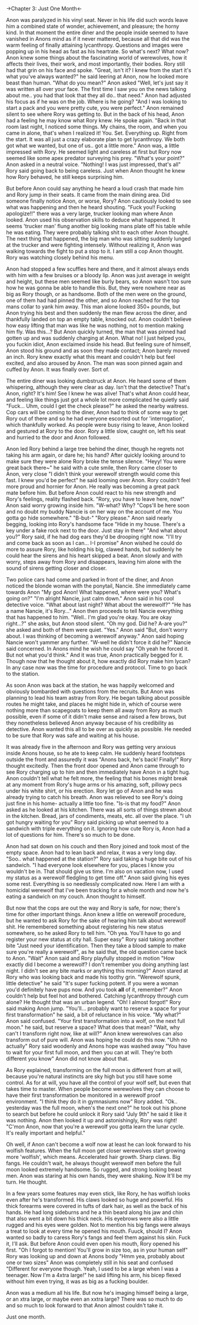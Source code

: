 ->Chapter 3: Just One Month<-

Anon was paralyzed in his vinyl seat. Never in his life did such words leave him a combined state of wonder, achievement, and pleasure; the horny kind. In that moment the entire diner and the people inside seemed to have vanished in Anons mind as if it never mattered, because all that did was the warm feeling of finally attaining lycanthropy. Questions and images were popping up in his head as fast as his heartrate. So what's next? What now?
Anon knew some things about the fascinating world of werewolves, how it affects their lives, their work, and most importantly, their bodies. Rory still had that grin on his face and spoke.
"Great, isn't it? I knew from the start it's what you've always wanted?" he said leering at Anon, now he looked more beast than human.
"What do you mean?" Anon asked
"Well, let's just say it was written all over your face. The first time I saw you on the news talking about me.. you had that look that they all do.. that need." Anon had adjusted his focus as if he was on the job. Where is he going? "And I was looking to start a pack and you were pretty cute, you were perfect."
Anon remained silent to see where Rory was getting to. But in the back of his head, Anon had a feeling he may know what Rory knew. He spoke again.
"Back in that room last night, I noticed some things. My chains, the room, and when you came in alone, that's when I realized it! You. Set. Everything up. Right from the start. It was all just a crazy elaborate plan to get lycanthropy. We both got what we wanted, but one of us.. got a little more." Anon was, a little impressed with Rory. He seemed light and careless at first but Rory now seemed like some apex predator surveying his prey.
"What's your point?" Anon asked in a neutral voice.
"Nothing! I was just impressed, that's all" Rory said going back to being careless. Just when Anon thought he knew how Rory behaved, he still keeps surprising him.

But before Anon could say anything he heard a loud crash that made him and Rory jump in their seats. It came from the main dining area. Did someone finally notice Anon, or worse, Rory? Anon cautiously looked to see what was happening and then he heard shouting.
"Fuck you!! Fucking apologize!!" there was a very large, trucker looking man where Anon looked. Anon used his observation skills to deduce what happened. It seems 'trucker man' flung another big looking mans plate off his table while he was eating. They were probably talking shit to each other Anon thought. The next thing that happened, the big man who was sitting suddenly lunged at the trucker and were fighting intensely.
Without realizing it, Anon was walking towards the fight to put a stop to it. I am still a cop Anon thought. Rory was watching closely behind his menu. 

Anon had stopped a few scuffles here and there, and it almost always ends with him with a few bruises or a bloody lip. Anon was just average in weight and height, but these men seemed like burly bears, so Anon wasn't too sure how he was gonna be able to handle this. But, they were nowhere near as big as Rory though, or as handsome. Both of the men were on the ground, one of them had had pinned the other, and so Anon reached for the top mans collar to yank him away. This man alone looked 350+ pounds, but Anon trying his best and then suddenly the man flew across the diner, and thankfully landed on top an empty table, knocked out. Anon couldn't believe how easy lifting that man was like he was nothing, not to mention making him fly. Was this...?
But Anon quickly turned, the man that was pinned had gotten up and was suddenly charging at Anon. What no! I just helped you, you fuckin idiot, Anon exclaimed inside his head. But feeling sure of himself, Anon stood his ground and as soon they made contact; Anon barely moved an inch. Rory knew exactly what this meant and couldn't help but feel excited, and also aroused by Anon. The man was soon pinned again and cuffed by Anon. It was finally over. Sort of.

The entire diner was looking dumbstruck at Anon. He heard some of them whispering, although they were clear as day. Isn't that the detective? That's Anon, right? It's him! See I knew he was alive! That's what Anon could hear, and feeling like things just got a whole lot more complicated he quietly said
"Fuck... Uhm, could I get the check please?" he asked the nearby waitress.
Cop cars will be coming to the diner, Anon had to think of some way to get Rory out of there and so he had everyone escorted out for 'interrogation', which thankfully worked. As people were busy rising to leave, Anon looked and gestured at Rory to the door. Rory a little slow, caught on, left his seat and hurried to the door and Anon followed.

Anon led Rory behind a large tree behind the diner, though he regrets not taking his arm again, or dare he; his hand? After quickly looking around to make sure they were alone Rory broke the tense silence.
"Heyy! You were great back there~" he said with a cute smile, then Rory came closer to Anon, very close "I didn't think your werewolf strength would come this fast. I knew you'd be perfect" he said looming over Anon. Rory couldn't feel more proud and hornier for Anon. He really was becoming a great pack mate before him. But before Anon could react to his new strength and Rory's feelings, reality flashed back.
"Rory, you have to leave here, now!" Anon said worry growing inside him.
"W-what? Why?
"Cops'll be here soon and no doubt my buddy Nancie is on her way on the account of me. You gotta go hide somewhere."
"B-but-"
"Rory please." Anon said nearly begging, looking into Rory's handsome face "Hide in my house. There's a key under a fake rock next to the door. Just stay in there"
"And what about you?" Rory said, if he had dog ears they'd be drooping right now.
"I'll try and come back as soon as I can... I-I promise" Anon wished he could do more to assure Rory, like holding his big, clawed hands, but suddenly he could hear the sirens and his heart skipped a beat. Anon slowly and with worry, steps away from Rory and disappears, leaving him alone with the sound of sirens getting closer and closer.

Two police cars had come and parked in front of the diner, and Anon noticed the blonde woman with the ponytail, Nancie. She immediately came towards Anon
"My god Anon! What happened, where were you? What's going on?"
"I'm alright Nancie, just calm down." Anon said in his cool detective voice.
"What about last night? What about the werewolf?"
"He has a name Nancie, it's Rory..." Anon then proceeds to tell Nancie everything that has happened to him.
"Well.. I'm glad you're okay. You are okay right...?" she asks, but Anon stood silent.
"Oh my god. Did he? A-are you?" she asked and both of them were quiet.
"Yes." Anon said "But, don't worry about. I was thinking of becoming a werewolf anyway." Anon said hoping Nancie won't yammer any further.
"W-well he didn't force it did he?" Nancie said concerned. In Anons mind he wish he could say "Oh yeah he forced it. But not what you'd think." And it was true, Anon practically begged for it. Though now that he thought about it, how exactly did Rory make him lycan? In any case now was the time for procedure and protocol. Time to go back to the station.

As soon Anon was back at the station, he was happily welcomed and obviously bombarded with questions from the recruits. But Anon was planning to lead his team astray from Rory. He began talking about possible routes he might take, and places he might hide in, which of course were nothing more than scapegoats to keep them all away from Rory as much possible, even if some of it didn't make sense and raised a few brows, but they nonetheless believed Anon anyway because of his credibility as detective. Anon wanted this all to be over as quickly as possible. He needed to be sure that Rory was safe and waiting at his house.

It was already five in the afternoon and Rory was getting very anxious inside Anons house, so he ate to keep calm. He suddenly heard footsteps outside the front and assuredly it was
"Anons back, he's back! Finally!" Rory thought excitedly. Then the front door opened and Anon came through to see Rory charging up to him and then immediately have Anon in a tight hug. Anon couldn't tell what he felt more, the feeling that his bones might break at any moment from Rory's huge arms or his amazing, soft, pillowy pecs under his white shirt, or his erection. Rory let go of Anon and he was already trying to catch his breath. Anon was relieved to see Rory's doing just fine in his home- actually a little too fine.
"Is-is that my food?" Anon asked as he looked at his kitchen. There was all sorts of things strewn about in the kitchen. Bread, jars of condiments, meats, etc. all over the place.
"I uh got hungry waiting for you" Rory said picking up what seemed to a sandwich with triple everything on it. Ignoring how cute Rory is, Anon had a lot of questions for him. There's so much to be done.

Anon had sat down on his couch and then Rory joined and took most of the empty space. Anon had to lean back and relax, it was a very long day.
"Soo.. what happened at the station?" Rory said taking a huge bite out of his sandwich.
"I had everyone look elsewhere for you, places I know you wouldn't be in. That should give us time. I'm also on vacation now, I used my status as a werewolf fledgling to get time off." Anon said giving his eyes some rest. Everything is so needlessly complicated now. Here I am with a homicidal werewolf that I've been tracking for a whole month and now he's eating a sandwich on my couch. Anon thought to himself.

But now that the cops are out the way and Rory is safe, for now; there's time for other important things. Anon knew a little on werewolf procedure, but he wanted to ask Rory for the sake of hearing him talk about werewolf shit. He remembered something about registering his new status somewhere, so he asked Rory to tell him.
"Oh yea. You'll have to go and register your new status at city hall. Super easy" Rory said taking another bite "Just need your identification. Then they take a blood sample to make sure you're really a werewolf", as he said that, the old question came back to Anon.
"Wait" Anon said and Rory playfully stopped in motion "How exactly did I become a werewolf? I don't remember you doing anything last night. I didn't see any bite marks or anything this morning?" Anon stared at Rory who was looking back and made his toothy grin.
"Werewolf spunk, little detective" he said "It's super fucking potent. If you were a woman you'd definitely have pups now. And you took **all** of it, remember?" Anon couldn't help but feel hot and bothered. Catching lycanthropy through cum alone? He thought that was an urban legend.
"Oh! I almost forgot!" Rory said making Anon jump. "You'll... probably want to reserve a space for your first transformation" he said, a bit of reluctance in his voice.
"My what?" Anon said confused.
"Your first transformation into a wolf, on the next full moon." he said, but reserve a space? What does that mean?
"Wait, why can't I transform right now, like at will?" Anon knew werewolves can also transform out of pure will. Anon was hoping he could do this now.
"Uhh no actually" Rory said woodenly and Anons hope was washed away "You have to wait for your first full moon, and then you can at will. They're both different you know" Anon did not know about that. 

As Rory explained, transforming on the full moon is different from at will, because you're natural instincts are sky high but you still have some control. As for at will, you have all the control of your wolf self, but even that takes time to master. When people become werewolves they can choose to have their first transformation be monitored in a werewolf proof environment.
"I think they do it in gymnasiums now" Rory added.
"Ok.. yesterday was the full moon, when's the next one?" he took out his phone to search but before he could unlock it Rory said
"July 9th" he said it like it was nothing. Anon then looked it up and astonishingly, Rory was right! "C'mon Anon, now that you're a werewolf you gotta learn the lunar cycle. It's really important and helpful."

Oh well, if Anon can't become a wolf now at least he can look forward to his wolfish features. When the full moon get closer werewolves start growing more 'wolfish', which means. Accelerated hair growth. Sharp claws. Big fangs. He couldn't wait, he always thought werewolf men before the full moon looked extremely handsome. So rugged, and strong looking beast men. Anon was staring at his own hands, they were shaking. Now It'll be my turn. He thought.

In a few years some features may even stick, like Rory, he has wolfish looks even after he's transformed. His claws looked so huge and powerful. His thick forearms were covered in tufts of dark hair, as well as the back of his hands. He had long sideburns and he a thin beard along his jaw and chin that also went a bit down his thick neck. His eyebrows were also a little rugged and his eyes were golden. Not to mention his big fangs were always a treat to look at every time he opened his mouth. Fuuck, should I? Anon wanted so badly to caress Rory's fangs and feel them against his skin. Fuck it, I'll ask. But before Anon could even open his mouth, Rory opened his first.
"Oh I forgot to mention! You'll grow in size too, as in your human self" Rory was looking up and down at Anons body "Hmm yea, probably about one or two sizes" Anon was completely still in his seat and confused "Different for everyone though. Yeah, I used to be a large when I was a teenager. Now I'm a 4xtra large!" he said lifting his arm, his bicep flexed without him even trying, it was as big as a fucking boulder.

Anon was a medium all his life. But now he's imaging himself being a large, or an xtra large, or maybe even an xxtra large? There was so much to do and so much to look forward to that Anon almost couldn't take it.

Just one month.

